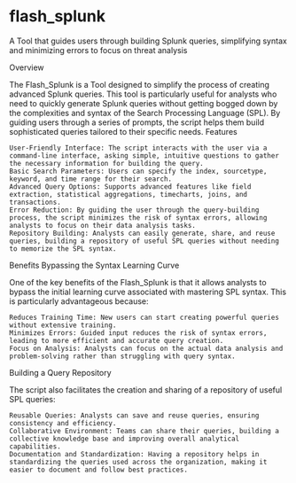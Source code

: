 # flash_splunk
A Tool that guides users through building Splunk queries, simplifying syntax and minimizing errors to focus on threat analysis

Overview

The Flash_Splunk is a Tool designed to simplify the process of creating advanced Splunk queries. This tool is particularly useful for analysts who need to quickly generate Splunk queries without getting bogged down by the complexities and syntax of the Search Processing Language (SPL). By guiding users through a series of prompts, the script helps them build sophisticated queries tailored to their specific needs.
Features

    User-Friendly Interface: The script interacts with the user via a command-line interface, asking simple, intuitive questions to gather the necessary information for building the query.
    Basic Search Parameters: Users can specify the index, sourcetype, keyword, and time range for their search.
    Advanced Query Options: Supports advanced features like field extraction, statistical aggregations, timecharts, joins, and transactions.
    Error Reduction: By guiding the user through the query-building process, the script minimizes the risk of syntax errors, allowing analysts to focus on their data analysis tasks.
    Repository Building: Analysts can easily generate, share, and reuse queries, building a repository of useful SPL queries without needing to memorize the SPL syntax.

Benefits
Bypassing the Syntax Learning Curve

One of the key benefits of the Flash_Splunk is that it allows analysts to bypass the initial learning curve associated with mastering SPL syntax. This is particularly advantageous because:

    Reduces Training Time: New users can start creating powerful queries without extensive training.
    Minimizes Errors: Guided input reduces the risk of syntax errors, leading to more efficient and accurate query creation.
    Focus on Analysis: Analysts can focus on the actual data analysis and problem-solving rather than struggling with query syntax.

Building a Query Repository

The script also facilitates the creation and sharing of a repository of useful SPL queries:

    Reusable Queries: Analysts can save and reuse queries, ensuring consistency and efficiency.
    Collaborative Environment: Teams can share their queries, building a collective knowledge base and improving overall analytical capabilities.
    Documentation and Standardization: Having a repository helps in standardizing the queries used across the organization, making it easier to document and follow best practices.
